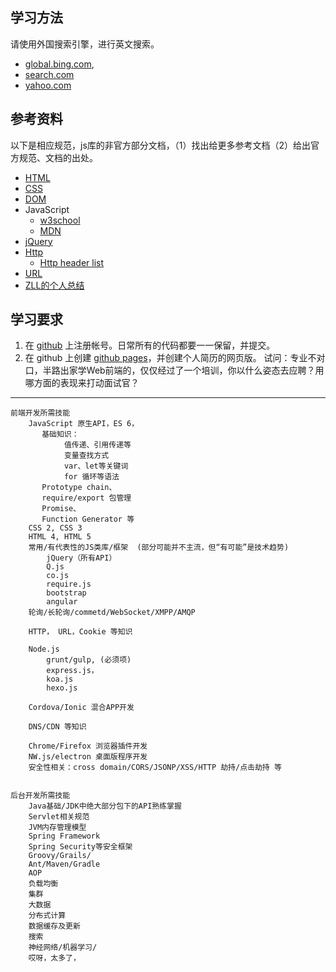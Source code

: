 
## 学习方法
请使用外国搜索引擎，进行英文搜索。

* [global.bing.com](http://global.bing.com/?FORM=HPCNEN&setmkt=en-us&setlang=en-us),
* [search.com](http://search.com)
* [yahoo.com](http://yahoo.com)

## 参考资料
以下是相应规范，js库的非官方部分文档，（1）找出给更多参考文档（2）给出官方规范、文档的出处。


* [HTML](http://www.w3school.com.cn/html/)
* [CSS](http://www.w3school.com.cn/js/index.asp)
* [DOM](http://www.w3school.com.cn/htmldom/index.asp)
* JavaScript
    * [w3school](http://www.w3school.com.cn/js/index.asp)
    * [MDN](https://developer.mozilla.org/en-US/docs/Web/JavaScript?redirectlocale=en-US&redirectslug=JavaScript)
* [jQuery](http://www.w3school.com.cn/jquery/index.asp)
* [Http](http://www.runoob.com/http/http-tutorial.html)
    * [Http header list](https://en.wikipedia.org/wiki/List_of_HTTP_header_fields)
* [URL](https://en.wikipedia.org/wiki/Uniform_Resource_Locator)
* [ZLL的个人总结](http://git.oschina.net/btpka3/btpka3/wikis/home)

## 学习要求
1. 在 [github](http://github.com) 上注册帐号。日常所有的代码都要一一保留，并提交。
2. 在 github 上创建 [github pages](https://pages.github.com/)，并创建个人简历的网页版。
试问：专业不对口，半路出家学Web前端的，仅仅经过了一个培训，你以什么姿态去应聘？用哪方面的表现来打动面试官？



---------------

```
前端开发所需技能
    JavaScript 原生API，ES 6，
       基础知识：
            值传递、引用传递等
            变量查找方式
            var、let等关键词
            for 循环等语法
       Prototype chain、
       require/export 包管理
       Promise、
       Function Generator 等
    CSS 2, CSS 3
    HTML 4, HTML 5
    常用/有代表性的JS类库/框架  (部分可能并不主流，但“有可能”是技术趋势)
        jQuery（所有API）
        Q.js
        co.js
        require.js
        bootstrap
        angular
    轮询/长轮询/commetd/WebSocket/XMPP/AMQP

    HTTP， URL，Cookie 等知识

    Node.js
        grunt/gulp, (必须项)
        express.js，
        koa.js
        hexo.js

    Cordova/Ionic 混合APP开发

    DNS/CDN 等知识

    Chrome/Firefox 浏览器插件开发
    NW.js/electron 桌面版程序开发
    安全性相关：cross domain/CORS/JSONP/XSS/HTTP 劫持/点击劫持 等


后台开发所需技能
    Java基础/JDK中绝大部分包下的API熟练掌握
    Servlet相关规范
    JVM内存管理模型
    Spring Framework
    Spring Security等安全框架
    Groovy/Grails/
    Ant/Maven/Gradle
    AOP
    负载均衡
    集群
    大数据
    分布式计算
    数据缓存及更新
    搜索
    神经网络/机器学习/
    哎呀，太多了，

```

